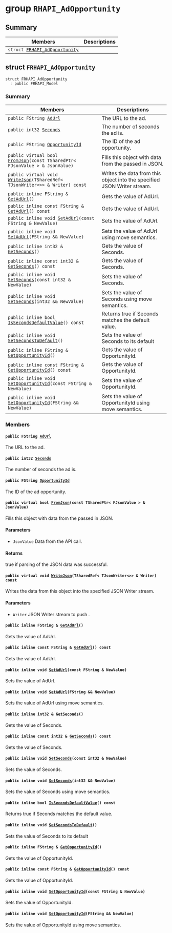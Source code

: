 # group `RHAPI_AdOpportunity` <a id="group__RHAPI__AdOpportunity"></a>

## Summary

 Members                        | Descriptions                                
--------------------------------|---------------------------------------------
`struct `[`FRHAPI_AdOpportunity`](#structFRHAPI__AdOpportunity) | 

## struct `FRHAPI_AdOpportunity` <a id="structFRHAPI__AdOpportunity"></a>

```
struct FRHAPI_AdOpportunity
  : public FRHAPI_Model
```

### Summary

 Members                        | Descriptions                                
--------------------------------|---------------------------------------------
`public FString `[`AdUrl`](#structFRHAPI__AdOpportunity_1ab2196c8bbb55e7f99dcbdbefbe159761) | The URL to the ad.
`public int32 `[`Seconds`](#structFRHAPI__AdOpportunity_1ad3fcac6b407583b0eff0b79eca7062f2) | The number of seconds the ad is.
`public FString `[`OpportunityId`](#structFRHAPI__AdOpportunity_1a08262c81d1b61b8000582e45c4b54049) | The ID of the ad opportunity.
`public virtual bool `[`FromJson`](#structFRHAPI__AdOpportunity_1a3ad321b7b639f2f168664c3c9e1232d9)`(const TSharedPtr< FJsonValue > & JsonValue)` | Fills this object with data from the passed in JSON.
`public virtual void `[`WriteJson`](#structFRHAPI__AdOpportunity_1ab4825857d61d6c174326eae3833bc330)`(TSharedRef< TJsonWriter<>> & Writer) const` | Writes the data from this object into the specified JSON Writer stream.
`public inline FString & `[`GetAdUrl`](#structFRHAPI__AdOpportunity_1a8dcf652a8c0b7ab48dd3c39f80628aab)`()` | Gets the value of AdUrl.
`public inline const FString & `[`GetAdUrl`](#structFRHAPI__AdOpportunity_1a5e81eba4f2fc85ab5c798c0d0e4b0b25)`() const` | Gets the value of AdUrl.
`public inline void `[`SetAdUrl`](#structFRHAPI__AdOpportunity_1a24737eca64f56436fb3aeaf4b918a4cf)`(const FString & NewValue)` | Sets the value of AdUrl.
`public inline void `[`SetAdUrl`](#structFRHAPI__AdOpportunity_1a4a108d1a88addd76146abb147d108fa0)`(FString && NewValue)` | Sets the value of AdUrl using move semantics.
`public inline int32 & `[`GetSeconds`](#structFRHAPI__AdOpportunity_1a81af9bc21531a9b893c63701c3a32226)`()` | Gets the value of Seconds.
`public inline const int32 & `[`GetSeconds`](#structFRHAPI__AdOpportunity_1a64f89adb2f2bc8a770256f856171edb1)`() const` | Gets the value of Seconds.
`public inline void `[`SetSeconds`](#structFRHAPI__AdOpportunity_1acc657d0d7b6df7335d24fc807c7aebe1)`(const int32 & NewValue)` | Sets the value of Seconds.
`public inline void `[`SetSeconds`](#structFRHAPI__AdOpportunity_1ae72d74fad0d91b7cb51a9683010a1833)`(int32 && NewValue)` | Sets the value of Seconds using move semantics.
`public inline bool `[`IsSecondsDefaultValue`](#structFRHAPI__AdOpportunity_1a9e54ef7649ae8449e4b91140e44019cc)`() const` | Returns true if Seconds matches the default value.
`public inline void `[`SetSecondsToDefault`](#structFRHAPI__AdOpportunity_1ad114b28f826eab6f93f6fb78fc405714)`()` | Sets the value of Seconds to its default
`public inline FString & `[`GetOpportunityId`](#structFRHAPI__AdOpportunity_1a6403415eb727e767876069dd98fd0296)`()` | Gets the value of OpportunityId.
`public inline const FString & `[`GetOpportunityId`](#structFRHAPI__AdOpportunity_1af16ec49a16ce1243bd2f250e0673d9b9)`() const` | Gets the value of OpportunityId.
`public inline void `[`SetOpportunityId`](#structFRHAPI__AdOpportunity_1a85c275760b0d78e1327247914d7e03e7)`(const FString & NewValue)` | Sets the value of OpportunityId.
`public inline void `[`SetOpportunityId`](#structFRHAPI__AdOpportunity_1a50b81c758d9391340e07a6ec1fe80aa7)`(FString && NewValue)` | Sets the value of OpportunityId using move semantics.

### Members

#### `public FString `[`AdUrl`](#structFRHAPI__AdOpportunity_1ab2196c8bbb55e7f99dcbdbefbe159761) <a id="structFRHAPI__AdOpportunity_1ab2196c8bbb55e7f99dcbdbefbe159761"></a>

The URL to the ad.

#### `public int32 `[`Seconds`](#structFRHAPI__AdOpportunity_1ad3fcac6b407583b0eff0b79eca7062f2) <a id="structFRHAPI__AdOpportunity_1ad3fcac6b407583b0eff0b79eca7062f2"></a>

The number of seconds the ad is.

#### `public FString `[`OpportunityId`](#structFRHAPI__AdOpportunity_1a08262c81d1b61b8000582e45c4b54049) <a id="structFRHAPI__AdOpportunity_1a08262c81d1b61b8000582e45c4b54049"></a>

The ID of the ad opportunity.

#### `public virtual bool `[`FromJson`](#structFRHAPI__AdOpportunity_1a3ad321b7b639f2f168664c3c9e1232d9)`(const TSharedPtr< FJsonValue > & JsonValue)` <a id="structFRHAPI__AdOpportunity_1a3ad321b7b639f2f168664c3c9e1232d9"></a>

Fills this object with data from the passed in JSON.

#### Parameters
* `JsonValue` Data from the API call.

#### Returns
true if parsing of the JSON data was successful.

#### `public virtual void `[`WriteJson`](#structFRHAPI__AdOpportunity_1ab4825857d61d6c174326eae3833bc330)`(TSharedRef< TJsonWriter<>> & Writer) const` <a id="structFRHAPI__AdOpportunity_1ab4825857d61d6c174326eae3833bc330"></a>

Writes the data from this object into the specified JSON Writer stream.

#### Parameters
* `Writer` JSON Writer stream to push .

#### `public inline FString & `[`GetAdUrl`](#structFRHAPI__AdOpportunity_1a8dcf652a8c0b7ab48dd3c39f80628aab)`()` <a id="structFRHAPI__AdOpportunity_1a8dcf652a8c0b7ab48dd3c39f80628aab"></a>

Gets the value of AdUrl.

#### `public inline const FString & `[`GetAdUrl`](#structFRHAPI__AdOpportunity_1a5e81eba4f2fc85ab5c798c0d0e4b0b25)`() const` <a id="structFRHAPI__AdOpportunity_1a5e81eba4f2fc85ab5c798c0d0e4b0b25"></a>

Gets the value of AdUrl.

#### `public inline void `[`SetAdUrl`](#structFRHAPI__AdOpportunity_1a24737eca64f56436fb3aeaf4b918a4cf)`(const FString & NewValue)` <a id="structFRHAPI__AdOpportunity_1a24737eca64f56436fb3aeaf4b918a4cf"></a>

Sets the value of AdUrl.

#### `public inline void `[`SetAdUrl`](#structFRHAPI__AdOpportunity_1a4a108d1a88addd76146abb147d108fa0)`(FString && NewValue)` <a id="structFRHAPI__AdOpportunity_1a4a108d1a88addd76146abb147d108fa0"></a>

Sets the value of AdUrl using move semantics.

#### `public inline int32 & `[`GetSeconds`](#structFRHAPI__AdOpportunity_1a81af9bc21531a9b893c63701c3a32226)`()` <a id="structFRHAPI__AdOpportunity_1a81af9bc21531a9b893c63701c3a32226"></a>

Gets the value of Seconds.

#### `public inline const int32 & `[`GetSeconds`](#structFRHAPI__AdOpportunity_1a64f89adb2f2bc8a770256f856171edb1)`() const` <a id="structFRHAPI__AdOpportunity_1a64f89adb2f2bc8a770256f856171edb1"></a>

Gets the value of Seconds.

#### `public inline void `[`SetSeconds`](#structFRHAPI__AdOpportunity_1acc657d0d7b6df7335d24fc807c7aebe1)`(const int32 & NewValue)` <a id="structFRHAPI__AdOpportunity_1acc657d0d7b6df7335d24fc807c7aebe1"></a>

Sets the value of Seconds.

#### `public inline void `[`SetSeconds`](#structFRHAPI__AdOpportunity_1ae72d74fad0d91b7cb51a9683010a1833)`(int32 && NewValue)` <a id="structFRHAPI__AdOpportunity_1ae72d74fad0d91b7cb51a9683010a1833"></a>

Sets the value of Seconds using move semantics.

#### `public inline bool `[`IsSecondsDefaultValue`](#structFRHAPI__AdOpportunity_1a9e54ef7649ae8449e4b91140e44019cc)`() const` <a id="structFRHAPI__AdOpportunity_1a9e54ef7649ae8449e4b91140e44019cc"></a>

Returns true if Seconds matches the default value.

#### `public inline void `[`SetSecondsToDefault`](#structFRHAPI__AdOpportunity_1ad114b28f826eab6f93f6fb78fc405714)`()` <a id="structFRHAPI__AdOpportunity_1ad114b28f826eab6f93f6fb78fc405714"></a>

Sets the value of Seconds to its default

#### `public inline FString & `[`GetOpportunityId`](#structFRHAPI__AdOpportunity_1a6403415eb727e767876069dd98fd0296)`()` <a id="structFRHAPI__AdOpportunity_1a6403415eb727e767876069dd98fd0296"></a>

Gets the value of OpportunityId.

#### `public inline const FString & `[`GetOpportunityId`](#structFRHAPI__AdOpportunity_1af16ec49a16ce1243bd2f250e0673d9b9)`() const` <a id="structFRHAPI__AdOpportunity_1af16ec49a16ce1243bd2f250e0673d9b9"></a>

Gets the value of OpportunityId.

#### `public inline void `[`SetOpportunityId`](#structFRHAPI__AdOpportunity_1a85c275760b0d78e1327247914d7e03e7)`(const FString & NewValue)` <a id="structFRHAPI__AdOpportunity_1a85c275760b0d78e1327247914d7e03e7"></a>

Sets the value of OpportunityId.

#### `public inline void `[`SetOpportunityId`](#structFRHAPI__AdOpportunity_1a50b81c758d9391340e07a6ec1fe80aa7)`(FString && NewValue)` <a id="structFRHAPI__AdOpportunity_1a50b81c758d9391340e07a6ec1fe80aa7"></a>

Sets the value of OpportunityId using move semantics.

